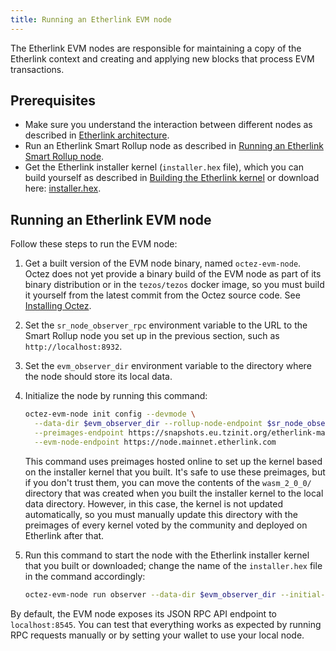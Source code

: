 ```yaml
---
title: Running an Etherlink EVM node
---
```


The Etherlink EVM nodes are responsible for maintaining a copy of the Etherlink context and creating and applying new blocks that process EVM transactions.

## Prerequisites

- Make sure you understand the interaction between different nodes as described in [Etherlink architecture](./architecture).
- Run an Etherlink Smart Rollup node as described in [Running an Etherlink Smart Rollup node](./smart-rollup-nodes).
- Get the Etherlink installer kernel (`installer.hex` file), which you can build yourself as described in [Building the Etherlink kernel](./smart-rollup-nodes#building-the-etherlink-kernel) or download here: [installer.hex](/files/installer.hex).

## Running an Etherlink EVM node

Follow these steps to run the EVM node:

1. Get a built version of the EVM node binary, named `octez-evm-node`.
Octez does not yet provide a binary build of the EVM node as part of its binary distribution or in the `tezos/tezos` docker image, so you must build it yourself from the latest commit from the Octez source code.
See [Installing Octez](https://tezos.gitlab.io/introduction/howtoget.html).
1. Set the `sr_node_observer_rpc` environment variable to the URL to the Smart Rollup node you set up in the previous section, such as `http://localhost:8932`.
1. Set the `evm_observer_dir` environment variable to the directory where the node should store its local data.
1. Initialize the node by running this command:

   ```bash
   octez-evm-node init config --devmode \
     --data-dir $evm_observer_dir --rollup-node-endpoint $sr_node_observer_rpc \
     --preimages-endpoint https://snapshots.eu.tzinit.org/etherlink-mainnet/wasm_2_0_0 \
     --evm-node-endpoint https://node.mainnet.etherlink.com
   ```

   This command uses preimages hosted online to set up the kernel based on the installer kernel that you built.
   It's safe to use these preimages, but if you don't trust them, you can move the contents of the `wasm_2_0_0/` directory that was created when you built the installer kernel to the local data directory.
   However, in this case, the kernel is not updated automatically, so you must manually update this directory with the preimages of every kernel voted by the community and deployed on Etherlink after that.

1. Run this command to start the node with the Etherlink installer kernel that you built or downloaded; change the name of the `installer.hex` file in the command accordingly:

   ```bash
   octez-evm-node run observer --data-dir $evm_observer_dir --initial-kernel installer.hex
   ```

By default, the EVM node exposes its JSON RPC API endpoint to `localhost:8545`.
You can test that everything works as expected by running RPC requests manually or by setting your wallet to use your local node.
